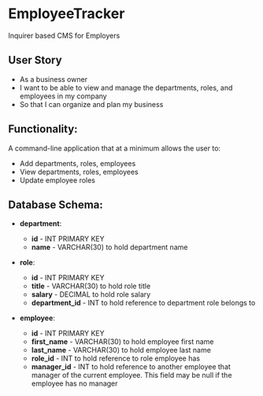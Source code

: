 # EmployeeTracker
Inquirer based CMS for Employers

## User Story
* As a business owner
* I want to be able to view and manage the departments, roles, and employees in my company
* So that I can organize and plan my business

## Functionality:
A command-line application that at a minimum allows the user to:
  * Add departments, roles, employees
  * View departments, roles, employees
  * Update employee roles

## Database Schema:
* **department**:
  * **id** - INT PRIMARY KEY
  * **name** - VARCHAR(30) to hold department name

* **role**:
  * **id** - INT PRIMARY KEY
  * **title** -  VARCHAR(30) to hold role title
  * **salary** -  DECIMAL to hold role salary
  * **department_id** -  INT to hold reference to department role belongs to
 
* **employee**:
  * **id** - INT PRIMARY KEY
  * **first_name** - VARCHAR(30) to hold employee first name
  * **last_name** - VARCHAR(30) to hold employee last name
  * **role_id** - INT to hold reference to role employee has
  * **manager_id** - INT to hold reference to another employee that manager of the current employee. This field may be null if the employee has no manager
